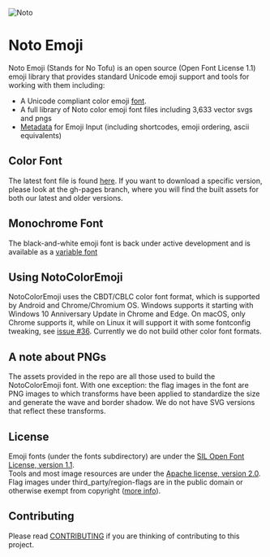 ![Noto](https://substackcdn.com/image/fetch/w_1456,c_limit,f_webp,q_auto:good,fl_progressive:steep/https%3A%2F%2Fbucketeer-e05bbc84-baa3-437e-9518-adb32be77984.s3.amazonaws.com%2Fpublic%2Fimages%2Fab4b4276-9bb0-42a6-a675-510fcb6055df_1940x1088.png)
# Noto Emoji
Noto Emoji (Stands for No Tofu) is an open source (Open Font License 1.1) emoji library that provides standard Unicode emoji support and tools for working with them including:

- A Unicode compliant color emoji [font](https://github.com/googlefonts/noto-emoji/raw/main/fonts/NotoColorEmoji.ttf).
- A full library of Noto color emoji font files including 3,633 vector svgs and pngs
- [Metadata](https://github.com/googlefonts/emoji-metadata) for Emoji Input (including shortcodes, emoji ordering, ascii equivalents)

## Color Font

The latest font file is found [here](https://github.com/googlefonts/noto-emoji/raw/main/fonts/NotoColorEmoji.ttf). If you want to download a specific version, please look at the gh-pages branch, where you will find the built assets for both our latest and older versions. 

## Monochrome Font

The black-and-white emoji font is back under active development and is available as a [variable font](https://fonts.google.com/noto/specimen/Noto+Emoji)

## Using NotoColorEmoji

NotoColorEmoji uses the CBDT/CBLC color font format, which is supported by Android
and Chrome/Chromium OS.  Windows supports it starting with Windows 10 Anniversary
Update in Chrome and Edge.  On macOS, only Chrome supports it, while on Linux it will
support it with some fontconfig tweaking, see [issue #36](https://github.com/googlei18n/noto-emoji/issues/36). Currently we do not build other color font formats.

## A note about PNGs

The assets provided in the repo are all those used to build the NotoColorEmoji font. With one exception: the flag images in the font are PNG images to which transforms have been applied to standardize the size and generate the wave and border shadow. We do not have SVG versions that reflect these transforms.

## License

Emoji fonts (under the fonts subdirectory) are under the
[SIL Open Font License, version 1.1](fonts/LICENSE).<br/>
Tools and most image resources are under the [Apache license, version 2.0](./LICENSE).
Flag images under third_party/region-flags are in the public domain or
otherwise exempt from copyright ([more info](third_party/region-flags/LICENSE)).

## Contributing

Please read [CONTRIBUTING](CONTRIBUTING.md) if you are thinking of contributing to this project.

